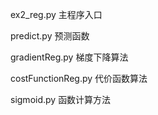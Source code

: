 ex2_reg.py  主程序入口

predict.py  预测函数

gradientReg.py  梯度下降算法

costFunctionReg.py  代价函数算法

sigmoid.py  函数计算方法
